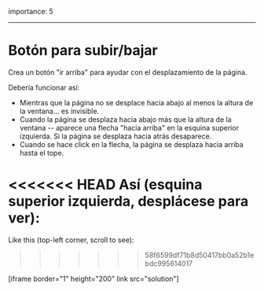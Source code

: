 importance: 5

---

# Botón para subir/bajar

Crea un botón "ir arriba" para ayudar con el desplazamiento de la página.

Debería funcionar así:
- Mientras que la página no se desplace hacia abajo al menos la altura de la ventana... es invisible.
- Cuando la página se desplaza hacia abajo más que la altura de la ventana -- aparece una flecha "hacia arriba" en la esquina superior izquierda. Si la página se desplaza hacia atrás desaparece.
- Cuando se hace click en la flecha, la página se desplaza hacia arriba hasta el tope.

<<<<<<< HEAD
Así (esquina superior izquierda, desplácese para ver):
=======
Like this (top-left corner, scroll to see):
>>>>>>> 58f6599df71b8d50417bb0a52b1ebdc995614017

[iframe border="1" height="200" link src="solution"]
